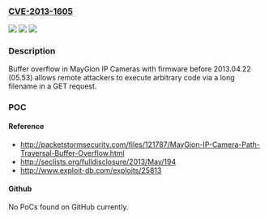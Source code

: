### [CVE-2013-1605](https://cve.mitre.org/cgi-bin/cvename.cgi?name=CVE-2013-1605)
![](https://img.shields.io/static/v1?label=Product&message=n%2Fa&color=blue)
![](https://img.shields.io/static/v1?label=Version&message=n%2Fa&color=blue)
![](https://img.shields.io/static/v1?label=Vulnerability&message=n%2Fa&color=brighgreen)

### Description

Buffer overflow in MayGion IP Cameras with firmware before 2013.04.22 (05.53) allows remote attackers to execute arbitrary code via a long filename in a GET request.

### POC

#### Reference
- http://packetstormsecurity.com/files/121787/MayGion-IP-Camera-Path-Traversal-Buffer-Overflow.html
- http://seclists.org/fulldisclosure/2013/May/194
- http://www.exploit-db.com/exploits/25813

#### Github
No PoCs found on GitHub currently.


